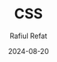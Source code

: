 ---
title: 'CSS'
date: '2024-08-20'
parent: null
order: 2
author: Rafiul Refat
category: web development
tags: ["css", "technology", "web development"]
---